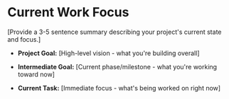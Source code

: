 <!-- TEMPLATE FILE - Fill this out with your project's current work focus. Update whenever focus shifts. -->

# Current Work Focus

[Provide a 3-5 sentence summary describing your project's current state and focus.]

- **Project Goal:** [High-level vision - what you're building overall]

- **Intermediate Goal:** [Current phase/milestone - what you're working toward now]

- **Current Task:** [Immediate focus - what's being worked on right now]

